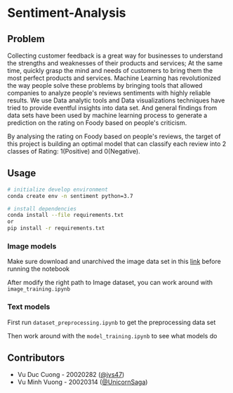 # Sentiment-Analysis

## Problem
Collecting customer feedback is a great way for businesses to understand the strengths and weaknesses of their products and services; At the same time, quickly grasp the mind and needs of customers to bring them the most perfect products and services. Machine Learning has revolutionized the way people solve these problems by bringing tools that allowed companies to analyze people's reviews sentiments with highly reliable results. We use Data analytic tools and Data visualizations techniques have tried to provide eventful insights into data set. And general findings from data sets have been used by machine learning process to generate a prediction on the rating on Foody based on people's criticism.

By analysing the rating on Foody based on people's reviews, the target of this project is building an optimal model that can classify each review into 2 classes of Rating: 1(Positive) and 0(Negative).

## Usage

```bash
# initialize develop environment
conda create env -n sentiment python=3.7

# install dependencies
conda install --file requirements.txt
or 
pip install -r requirements.txt
```

### Image models
Make sure download and unarchived the image data set in this [link](https://drive.google.com/drive/folders/1LrEY41HD9hc9sZICy0F-UP13v-UgDLte?usp=sharing) before running the notebook

After modify the right path to Image dataset, you can work around with `image_training.ipynb`

### Text models
First run `dataset_preprocessing.ipynb` to get the preprocessing data set

Then work around with the `model_training.ipynb` to see what models do

## Contributors

- Vu Duc Cuong - 20020282 ([@jvs47](https://github.com/jvs47))
- Vu Minh Vuong - 20020314 ([@UnicornSaga](https://github.com/UnicornSaga))